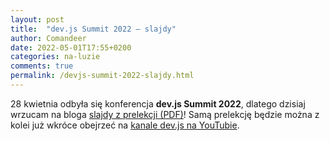 ```yaml
---
layout: post
title:  "dev.js Summit 2022 – slajdy"
author: Comandeer
date: 2022-05-01T17:55+0200
categories: na-luzie
comments: true
permalink: /devjs-summit-2022-slajdy.html
---
```


28 kwietnia odbyła się konferencja <b>dev.js Summit 2022</b>, dlatego dzisiaj wrzucam na bloga [slajdy z prelekcji (PDF)](/assets//devjs-summit-2022-slajdy/devjs-2022.pdf)! Samą prelekcję będzie można z kolei już wkróce obejrzeć na [kanale dev.js na YouTubie](https://www.youtube.com/channel/UCxjt-fYLh5DlODJvz7PqH8Q/videos).
